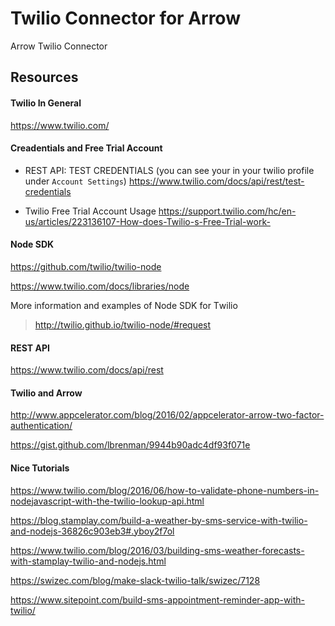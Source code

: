 # Twilio Connector for Arrow

Arrow Twilio Connector


## Resources

#### Twilio In General

https://www.twilio.com/

#### Creadentials and Free Trial Account

* REST API: TEST CREDENTIALS (you can see your in your twilio profile under ``Account Settings``)
https://www.twilio.com/docs/api/rest/test-credentials

* Twilio Free Trial Account Usage
https://support.twilio.com/hc/en-us/articles/223136107-How-does-Twilio-s-Free-Trial-work-


#### Node SDK 

https://github.com/twilio/twilio-node

https://www.twilio.com/docs/libraries/node


More information and examples of Node SDK for Тwilio 

> http://twilio.github.io/twilio-node/#request


#### REST API

https://www.twilio.com/docs/api/rest

#### Twilio and Arrow 

http://www.appcelerator.com/blog/2016/02/appcelerator-arrow-two-factor-authentication/

https://gist.github.com/lbrenman/9944b90adc4df93f071e


#### Nice Tutorials

https://www.twilio.com/blog/2016/06/how-to-validate-phone-numbers-in-nodejavascript-with-the-twilio-lookup-api.html

https://blog.stamplay.com/build-a-weather-by-sms-service-with-twilio-and-nodejs-36826c903eb3#.yboy2f7ol

https://www.twilio.com/blog/2016/03/building-sms-weather-forecasts-with-stamplay-twilio-and-nodejs.html

https://swizec.com/blog/make-slack-twilio-talk/swizec/7128

https://www.sitepoint.com/build-sms-appointment-reminder-app-with-twilio/
